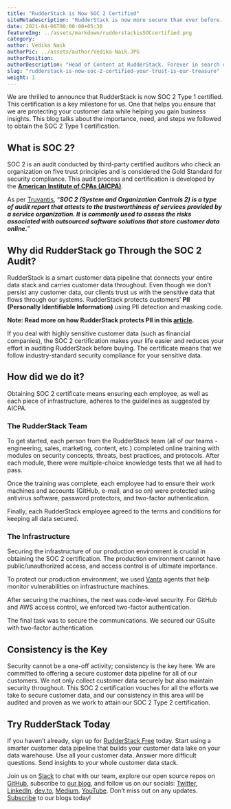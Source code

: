 ```yaml
---
title: "RudderStack is Now SOC 2 Certified"
siteMetadescription: "RudderStack is now more secure than ever before. Here's how we received our SOC 2 Type 1 certification."
date: 2021-04-06T00:00:00+05:30
featureImg: ../assets/markdown/rudderstackisSOCcertified.png
category: 
author: Vedika Naik
authorPic: ../assets/author/Vedika-Naik.JPG
authorPosition: 
authorDescription: "Head of Content at RudderStack. Forever in search of new technologies, trends, and ideas."
slug: "rudderstack-is-now-soc-2-certified-your-trust-is-our-treasure"
weight: 1
---
```


We are thrilled to announce that RudderStack is now SOC 2 Type 1 certified. This certification is a key milestone for us. One that helps you ensure that we are protecting your customer data while helping you gain business insights. This blog talks about the importance, need, and steps we followed to obtain the SOC 2 Type 1 certification.


## What is SOC 2?

SOC 2 is an audit conducted by third-party certified auditors who check an organization on five trust principles and is considered the Gold Standard for security compliance. This audit process and certification is developed by the **[American Institute of CPAs (AICPA)](https://www.aicpa.org/interestareas/frc/assuranceadvisoryservices/aicpasoc2report.html)**. 

As per [Truvantis](https://www.truvantis.com/soc-2-certification), “**_SOC 2 (System and Organization Controls 2) is a type of audit report that attests to the trustworthiness of services provided by a service organization. It is commonly used to assess the risks associated with outsourced software solutions that store customer data online._**”


## Why did RudderStack go Through the SOC 2 Audit?

RudderStack is a smart customer data pipeline that connects your entire data stack and carries customer data throughout. Even though we don’t persist any customer data, our clients trust us with the sensitive data that flows through our systems. RudderStack protects customers’ **PII (Personally Identifiable Information)** using PII detection and masking code.

**Note: Read more on how RudderStack protects PII in this [article](https://rudderstack.com/blog/protect-personally-identifiable-information-pii-using-rudderstack).**

If you deal with highly sensitive customer data (such as financial companies), the SOC 2 certification makes your life easier and reduces your effort in auditing RudderStack before buying. The certificate means that we follow industry-standard security compliance for your sensitive data. 


## How did we do it?

Obtaining SOC 2 certificate means ensuring each employee, as well as each piece of infrastructure, adheres to the guidelines as suggested by AICPA.


### The RudderStack Team

To get started, each person from the RudderStack team (all of our teams - engineering, sales, marketing, content, etc.) completed online training with modules on security concepts, threats, best practices, and protocols. After each module, there were multiple-choice knowledge tests that we all had to pass.

Once the training was complete, each employee had to ensure their work machines and accounts (GitHub, e-mail, and so on) were protected using antivirus software, password protectors, and two-factor authentication.

Finally, each RudderStack employee agreed to the terms and conditions for keeping all data secured.


### The Infrastructure

Securing the infrastructure of our production environment is crucial in obtaining the SOC 2 certification. The production environment cannot have public/unauthorized access, and access control is of ultimate importance. 

To protect our production environment, we used [Vanta](https://www.vanta.com/) agents that help monitor vulnerabilities on infrastructure machines. 

After securing the machines, the next was code-level security. For GitHub and AWS access control, we enforced two-factor authentication. 

The final task was to secure the communications. We secured our GSuite with two-factor authentication. 


## Consistency is the Key

Security cannot be a one-off activity; consistency is the key here. We are committed to offering a secure customer data pipeline for all of our customers. We not only collect customer data securely but also maintain security throughout. This SOC 2 certification vouches for all the efforts we take to secure customer data, and our consistency in this area will be audited and proven as we work to attain our SOC 2 Type 2 certification.


## Try RudderStack Today

If you haven’t already, sign up for [RudderStack Free](https://app.rudderlabs.com/signup?type=freetrial) today. Start using a smarter customer data pipeline that builds your customer data lake on your data warehouse. Use all your customer data. Answer more difficult questions. Send insights to your whole customer data stack.

Join us on [Slack](https://resources.rudderstack.com/join-rudderstack-slack) to chat with our team, explore our open source repos on [GitHub](https://github.com/rudderlabs), subscribe to [our blog](https://rudderstack.com/blog/), and follow us on our socials: [Twitter](https://twitter.com/RudderStack), [LinkedIn](https://www.linkedin.com/company/rudderlabs/), [dev.to](https://dev.to/rudderstack), [Medium](https://rudderstack.medium.com/), [YouTube](https://www.youtube.com/channel/UCgV-B77bV_-LOmKYHw8jvBw). Don’t miss out on any updates. [Subscribe](https://rudderstack.com/blog/) to our blogs today!
